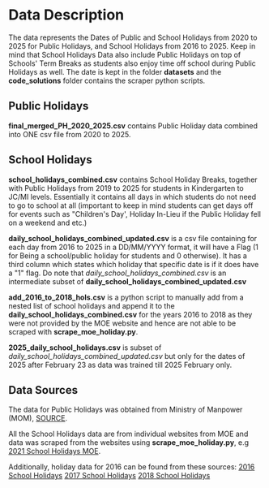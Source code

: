 # Data Description
The data represents the Dates of Public and School Holidays from 2020 to 2025 for Public Holidays, and School Holidays from 2016 to 2025. Keep in mind that School Holidays Data also include Public Holidays on top of Schools' Term Breaks as students also enjoy time off school during Public Holidays as well. 
The date is kept in the folder **datasets** and the **code_solutions** folder contains the scraper python scripts.

## Public Holidays
**final_merged_PH_2020_2025.csv** contains Public Holiday data combined into ONE csv file from 2020 to 2025.

## School Holidays
**school_holidays_combined.csv** contains School Holiday Breaks, together with Public Holidays from 2019 to 2025 for students in Kindergarten to JC/MI levels. Essentially it contains all days in which students do not need to go to school at all (important to keep in mind students can get days off for events such as "Children's Day', Holiday In-Lieu if the Public Holiday fell on a weekend and etc.)

**daily_school_holidays_combined_updated.csv** is a csv file containing for each day from 2016 to 2025 in a DD/MM/YYYY format, it will have a Flag (1 for Being a school/public holiday for students and 0 otherwise). It has a third column which states which holiday that specific date is if it does have a "1" flag. Do note that *daily_school_holidays_combined.csv* is an intermediate subset of **daily_school_holidays_combined_updated.csv**

**add_2016_to_2018_hols.csv** is a python script to manually add from a nested list of school holidays and append it to the **daily_school_holidays_combined.csv** for the years 2016 to 2018 as they were not provided by the MOE website and hence are not able to be scraped with **scrape_moe_holiday.py**.

**2025_daily_school_holidays.csv** is subset of *daily_school_holidays_combined_updated.csv* but only for the dates of 2025 after February 23 as data was trained till 2025 February only.

## Data Sources
The data for Public Holidays was obtained from Ministry of Manpower (MOM), [SOURCE](https://data.gov.sg/collections/691/view).

All the School Holidays data are from individual websites from MOE and data was scraped from the websites using **scrape_moe_holiday.py**, e.g [2021 School Holidays MOE](https://www.moe.gov.sg/news/press-releases/20200817-school-terms-and-holidays-for-2021).

Additionally, holiday data for 2016 can be found from these sources:
[2016 School Holidays](https://time.sg/school-holidays-2016) 
[2017 School Holidays](https://www.todayonline.com/singapore/moe-announces-2017-school-terms-holidays)
[2018 School Holidays](https://www.google.com/search?q=2018+school+holidays+singapore&rlz=1C1VDKB_enSG975SG975&oq=2018+sc&gs_lcrp=EgZjaHJvbWUqDggAEEUYJxg7GIAEGIoFMg4IABBFGCcYOxiABBiKBTIGCAEQRRhAMgYIAhBFGDkyBwgDEAAYgAQyBwgEEAAYgAQyBggFEEUYPDIGCAYQRRg8MgYIBxBFGDzSAQgzOTI2ajBqN6gCALACAA&sourceid=chrome&ie=UTF-8)